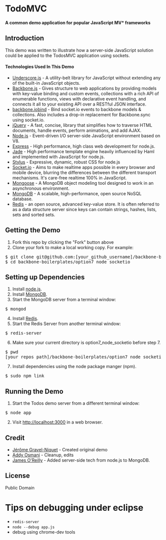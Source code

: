 # TodoMVC

#### A common demo application for popular JavaScript MV* frameworks

## Introduction

This demo was written to illustrate how a server-side JavaScript solution could be applied to the TodosMVC application using sockets.

#### Technologies Used In This Demo

- [Underscore.js](http://documentcloud.github.com/underscore/) - A utility-belt library for JavaScript without extending any of the built-in JavaScript objects.
- [Backbone.js](http://documentcloud.github.com/backbone/) - Gives structure to web applications by providing models with key-value binding and custom events, collections with a rich API of enumerable functions, views with declarative event handling, and connects it all to your existing API over a RESTful JSON interface.
- [backbone.iobind](https://github.com/logicalparadox/backbone.iobind) - Bind socket.io events to backbone models & collections. Also includes a drop-in replacement for Backbone.sync using socket.io.
- [jQuery](http://jquery.com/) - A fast, concise, library that simplifies how to traverse HTML documents, handle events, perform animations, and add AJAX.
- [Node.js](http://nodejs.org/) - Event-driven I/O server-side JavaScript environment based on V8.
- [Express](http://expressjs.com/) - High performance, high class web development for node.js.
- [Jade](http://jade-lang.com/) - High performance template engine heavily influenced by Haml and implemented with JavaScript for node.js.
- [Stylus](http://learnboost.github.com/stylus/) - Expressive, dynamic, robust CSS for node.js
- [Socket.io](http://socket.io/) - Aims to make realtime apps possible in every browser and mobile device, blurring the differences between the different transport mechanisms. It's care-free realtime 100% in JavaScript.
- [Mongoose](http://mongoosejs.com/) - A MongoDB object modeling tool designed to work in an asynchronous environment.
- [MongoDB](http://www.mongodb.org/) - A scalable, high-performance, open source NoSQL database.
- [Redis](http://redis.io/) - an open source, advanced key-value store. It is often referred to as a data structure server since keys can contain strings, hashes, lists, sets and sorted sets.

## Getting the Demo

1. Fork this repo by clicking the "Fork" button above
2. Clone your fork to make a local working copy.  For example:
<pre>
$ git clone git@github.com:[your_github_username]/backbone-boilerplates.git
$ cd backbone-boilerplates/option7_node_socketio
</pre>

## Setting up Dependencies

1. Install [node.js](http://nodejs.org/#download).
2. Install [MongoDB](http://www.mongodb.org/downloads).
3. Start the MongoDB server from a terminal window:
<pre>
$ mongod
</pre>
4. Install [Redis](http://redis.io/download).
5. Start the Redis Server from another terminal window:
<pre>
$ redis-server
</pre>
6. Make sure your current directory is option7_node_socketio before step 7.
<pre>
$ pwd
[your repos path]/backbone-boilerplates/option7_node_socketio
</pre>
7. Install dependencies using the node package manger (npm).
<pre>
$ sudo npm link
</pre>

## Running the Demo

1. Start the Todos demo server from a different terminal window:
<pre>
$ node app
</pre>
2. Visit [http://localhost:3000](http://localhost:3000) in a web browser.

## Credit

- [Jérôme Gravel-Niquet](http://jgn.me/) - Created original demo
- [Addy Osmani](http://addyosmani.com/) - Cleanup, edits
- [James O'Reilly](http://jamesor.com/) - Added server-side tech from node.js to MongoDB.

## License

Public Domain


# Tips on debugging under eclipse

- `redis-server`
- `node --debug app.js`
- debug using chrome-dev tools